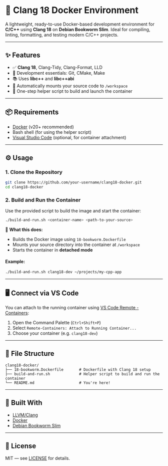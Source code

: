 # 🐳 Clang 18 Docker Environment

A lightweight, ready-to-use Docker-based development environment for **C/C++** using **Clang 18** on **Debian Bookworm Slim**. Ideal for compiling, linting, formatting, and testing modern C/C++ projects.

---

## ✨ Features

- ✅ **Clang 18**, Clang-Tidy, Clang-Format, LLD
- 🧰 Development essentials: Git, CMake, Make
- 📚 Uses **libc++** and **libc++abi**
- 🔄 Automatically mounts your source code to `/workspace`
- 🚀 One-step helper script to build and launch the container

---

## 📦 Requirements

- [Docker](https://www.docker.com/) (v20+ recommended)
- Bash shell (for using the helper script)
- [Visual Studio Code](https://code.visualstudio.com/) (optional, for container attachment)

---

## ⚙️ Usage

### 1. Clone the Repository

```bash
git clone https://github.com/your-username/clang18-docker.git
cd clang18-docker
```

### 2. Build and Run the Container

Use the provided script to build the image and start the container:

```bash
./build-and-run.sh <container-name> <path-to-your-source>
```

📌 **What this does:**
- Builds the Docker image using `18-bookworm.Dockerfile`
- Mounts your source directory into the container at `/workspace`
- Starts the container in **detached mode**

#### Example:
```bash
./build-and-run.sh clang18-dev ~/projects/my-cpp-app
```

---

## 🖥️ Connect via VS Code

You can attach to the running container using [VS Code Remote - Containers](https://marketplace.visualstudio.com/items?itemName=ms-vscode-remote.remote-containers):

1. Open the Command Palette (`Ctrl+Shift+P`)
2. Select `Remote-Containers: Attach to Running Container...`
3. Choose your container (e.g. `clang18-dev`)

---

## 📁 File Structure

```
clang18-docker/
├── 18-bookworm.Dockerfile       # Dockerfile with Clang 18 setup
├── build-and-run.sh             # Helper script to build and run the container
└── README.md                    # You're here!
```

---

## 🧱 Built With

- [LLVM/Clang](https://clang.llvm.org/)
- [Docker](https://www.docker.com/)
- [Debian Bookworm Slim](https://www.debian.org/releases/bookworm/)

---

## 📜 License

MIT — see [LICENSE](LICENSE) for details.
